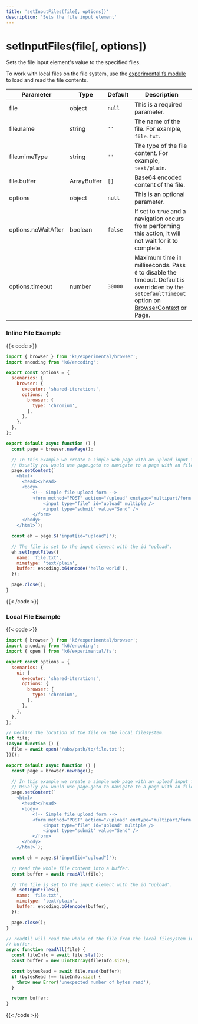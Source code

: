 ```yaml
---
title: 'setInputFiles(file[, options])'
description: 'Sets the file input element'
---
```


# setInputFiles(file[, options])

Sets the file input element's value to the specified files.

To work with local files on the file system, use the [experimental fs module](https://grafana.com/docs/k6/latest/javascript-api/k6-experimental/fs/) to load and read the file contents.

| Parameter           | Type        | Default | Description                                                                                                                                                                                                                                                                                                                                   |
| ------------------- | ----------- | ------- | --------------------------------------------------------------------------------------------------------------------------------------------------------------------------------------------------------------------------------------------------------------------------------------------------------------------------------------------- |
| file                | object      | `null`  | This is a required parameter.                                                                                                                                                                                                                                                                                                                 |
| file.name           | string      | `''`    | The name of the file. For example, `file.txt`.                                                                                                                                                                                                                                                                                                |
| file.mimeType       | string      | `''`    | The type of the file content. For example, `text/plain`.                                                                                                                                                                                                                                                                                      |
| file.buffer         | ArrayBuffer | `[]`    | Base64 encoded content of the file.                                                                                                                                                                                                                                                                                                           |
| options             | object      | `null`  | This is an optional parameter.                                                                                                                                                                                                                                                                                                                |
| options.noWaitAfter | boolean     | `false` | If set to `true` and a navigation occurs from performing this action, it will not wait for it to complete.                                                                                                                                                                                                                                    |
| options.timeout     | number      | `30000` | Maximum time in milliseconds. Pass `0` to disable the timeout. Default is overridden by the `setDefaultTimeout` option on [BrowserContext](https://grafana.com/docs/k6/<K6_VERSION>/javascript-api/k6-experimental/browser/browsercontext/) or [Page](https://grafana.com/docs/k6/<K6_VERSION>/javascript-api/k6-experimental/browser/page/). |

### Inline File Example

{{< code >}}

```javascript
import { browser } from 'k6/experimental/browser';
import encoding from 'k6/encoding';

export const options = {
  scenarios: {
    browser: {
      executor: 'shared-iterations',
      options: {
        browser: {
          type: 'chromium',
        },
      },
    },
  },
};

export default async function () {
  const page = browser.newPage();

  // In this example we create a simple web page with an upload input field.
  // Usually you would use page.goto to navigate to a page with an file input field.
  page.setContent(`
    <html>
      <head></head>
      <body>
          <!-- Simple file upload form -->
          <form method="POST" action="/upload" enctype="multipart/form-data">
              <input type="file" id="upload" multiple />
              <input type="submit" value="Send" />
          </form>
      </body>
    </html>`);

  const eh = page.$('input[id="upload"]');

  // The file is set to the input element with the id "upload".
  eh.setInputFiles({
    name: 'file.txt',
    mimetype: 'text/plain',
    buffer: encoding.b64encode('hello world'),
  });

  page.close();
}
```

{{< /code >}}

### Local File Example

{{< code >}}

```javascript
import { browser } from 'k6/experimental/browser';
import encoding from 'k6/encoding';
import { open } from 'k6/experimental/fs';

export const options = {
  scenarios: {
    ui: {
      executor: 'shared-iterations',
      options: {
        browser: {
          type: 'chromium',
        },
      },
    },
  },
};

// Declare the location of the file on the local filesystem.
let file;
(async function () {
  file = await open('/abs/path/to/file.txt');
})();

export default async function () {
  const page = browser.newPage();

  // In this example we create a simple web page with an upload input field.
  // Usually you would use page.goto to navigate to a page with an file input field.
  page.setContent(`
    <html>
      <head></head>
      <body>
          <!-- Simple file upload form -->
          <form method="POST" action="/upload" enctype="multipart/form-data">
              <input type="file" id="upload" multiple />
              <input type="submit" value="Send" />
          </form>
      </body>
    </html>`);

  const eh = page.$('input[id="upload"]');

  // Read the whole file content into a buffer.
  const buffer = await readAll(file);

  // The file is set to the input element with the id "upload".
  eh.setInputFiles({
    name: 'file.txt',
    mimetype: 'text/plain',
    buffer: encoding.b64encode(buffer),
  });

  page.close();
}

// readAll will read the whole of the file from the local filesystem into a
// buffer.
async function readAll(file) {
  const fileInfo = await file.stat();
  const buffer = new Uint8Array(fileInfo.size);

  const bytesRead = await file.read(buffer);
  if (bytesRead !== fileInfo.size) {
    throw new Error('unexpected number of bytes read');
  }

  return buffer;
}
```

{{< /code >}}
